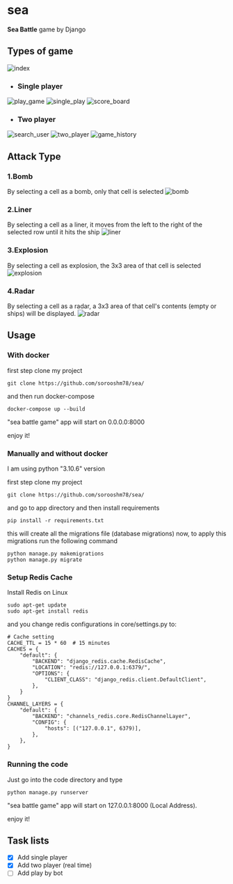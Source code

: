 # sea
**Sea Battle** game by Django

## Types of game
![index](https://drive.google.com/uc?export=view&id=1dZmeaOCCKzyH1KSYPCxTAijjDFEEITwi)
* ### Single player
![play_game](https://drive.google.com/uc?export=view&id=1uyG-A2oiW5G8rZmQt8lfG2c9_PHnAY6r)
![single_play](https://drive.google.com/uc?export=view&id=1FV9r3YGWVl_6GofPVUaRynqoJm7tj5XN)
![score_board](https://drive.google.com/uc?export=view&id=1oHvV2LzrrpJIBlPcYPr5uxdqfDDunQnZ)

* ### Two player 
![search_user](https://drive.google.com/uc?export=view&id=1dZrTvnVw6hL307aCqGM8GlJlv-sJcczZ)
![two_player](https://drive.google.com/uc?export=view&id=1Xd3ZMm-K-UhZnb7xjE9k-lOAoPy9WKC9)
![game_history](https://drive.google.com/uc?export=view&id=1HrAm1hUK9ViWgXJ7hO5ld-N1JR7fMrzr)

## Attack Type
### 1.Bomb 
By selecting a cell as a bomb, only that cell is selected
![bomb](https://drive.google.com/uc?export=view&id=1abAXZopIqNSzsupJtlxgnoyzhdz7D3z0) 

### 2.Liner
By selecting a cell as a liner, it moves from the left to the right of the selected row until it hits the ship
![liner](https://drive.google.com/uc?export=view&id=1CeSlK1aKonB1qA1dSwBgvp-kYhNRF4k7)

### 3.Explosion
By selecting a cell  as explosion, the 3x3 area of that cell is selected
![explosion](https://drive.google.com/uc?export=view&id=1T00KFBssBJAJBpRGRe5CsuwPEH1p-TKs)

### 4.Radar
By selecting a cell as a radar, a 3x3 area of that cell's contents (empty or ships) will be displayed.
![radar](https://drive.google.com/uc?export=view&id=1sCYGDKjSn091LMfErXvXN2waTamFHUqz)

## Usage

### With docker
first step clone my project
```
git clone https://github.com/sorooshm78/sea/
```
and then run docker-compose
```
docker-compose up --build
```
"sea battle game" app will start on 0.0.0.0:8000

enjoy it!

### Manually and without docker
I am using python "3.10.6" version 

first step clone my project
```
git clone https://github.com/sorooshm78/sea/
```

and go to app directory and then install requirements  
```
pip install -r requirements.txt
```

this will create all the migrations file (database migrations) now, to apply this migrations run the following command
```
python manage.py makemigrations
python manage.py migrate
```
### Setup Redis Cache 
Install Redis on Linux 
```
sudo apt-get update
sudo apt-get install redis
```

and you change redis configurations in core/settings.py to:
```
# Cache setting
CACHE_TTL = 15 * 60  # 15 minutes
CACHES = {
    "default": {
        "BACKEND": "django_redis.cache.RedisCache",
        "LOCATION": "redis://127.0.0.1:6379/",
        "OPTIONS": {
            "CLIENT_CLASS": "django_redis.client.DefaultClient",
        },
    }
}
CHANNEL_LAYERS = {
    "default": {
        "BACKEND": "channels_redis.core.RedisChannelLayer",
        "CONFIG": {
            "hosts": [("127.0.0.1", 6379)],
        },
    },
}
```

### Running the code 
Just go into the code directory and type 
```
python manage.py runserver
```
"sea battle game" app will start on 127.0.0.1:8000 (Local Address).
 
enjoy it!

## Task lists
- [x] Add single player
- [x] Add two player (real time) 
- [ ] Add play by bot 
